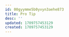 ```yaml
---
id: 00gyymme5b0yvyn3aehe873
title: Pro Tip
desc: ''
updated: 1709757453129
created: 1709757453129
---
```

